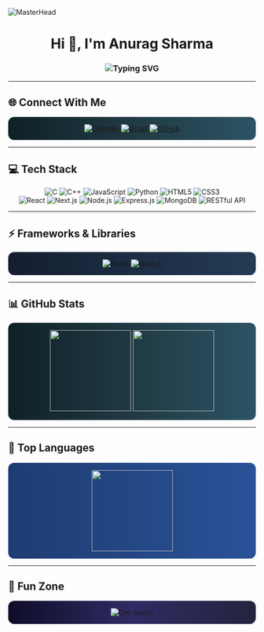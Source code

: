 ![MasterHead](https://user-images.githubusercontent.com/10498744/210012254-234538ff-d198-48aa-8964-37e6fd45d227.gif)

<h1 align="center">Hi 👋, I'm Anurag Sharma</h1>

<h3 align="center">
  <img src="https://readme-typing-svg.herokuapp.com?font=Fira+Code&pause=1000&color=36BCF7&center=true&vCenter=true&width=500&lines=🚀+Full+Stack+Web+Developer;⚡+MERN+Stack+Enthusiast;💡+Problem+Solver+%7C+Tech+Explorer" alt="Typing SVG" />
</h3>

---

## 🌐 Connect With Me  
<p align="center" style="background: linear-gradient(90deg, #0f2027, #203a43, #2c5364); padding: 15px; border-radius: 12px;">
  <a href="https://www.linkedin.com/in/anurag-sharma-454750251/">
    <img src="https://img.shields.io/badge/LinkedIn-0077B5.svg?&style=for-the-badge&logo=linkedin&logoColor=white" alt="LinkedIn"/>
  </a>
  <a href="mailto:anuragsharma73240@gmail.com">
    <img src="https://img.shields.io/badge/Gmail-D14836.svg?&style=for-the-badge&logo=gmail&logoColor=white" alt="Gmail"/>
  </a>
  <a href="https://github.com/wraith756">
    <img src="https://img.shields.io/badge/GitHub-100000.svg?&style=for-the-badge&logo=github&logoColor=white" alt="GitHub"/>
  </a>
</p>

---

## 💻 Tech Stack  
<p align="center">
  <img src="https://img.shields.io/badge/C-00599C.svg?style=for-the-badge&logo=c&logoColor=white" alt="C"/>
  <img src="https://img.shields.io/badge/C++-00599C.svg?style=for-the-badge&logo=c%2B%2B&logoColor=white" alt="C++"/>
  <img src="https://img.shields.io/badge/JavaScript-F7DF1E.svg?style=for-the-badge&logo=javascript&logoColor=black" alt="JavaScript"/>
  <img src="https://img.shields.io/badge/Python-3670A0.svg?style=for-the-badge&logo=python&logoColor=ffdd54" alt="Python"/>
  <img src="https://img.shields.io/badge/HTML5-E34F26.svg?style=for-the-badge&logo=html5&logoColor=white" alt="HTML5"/>
  <img src="https://img.shields.io/badge/CSS3-1572B6.svg?style=for-the-badge&logo=css3&logoColor=white" alt="CSS3"/>
  <br/>
  <img src="https://img.shields.io/badge/React-20232A.svg?style=for-the-badge&logo=react&logoColor=61DAFB" alt="React"/>
  <img src="https://img.shields.io/badge/Next.js-000000.svg?style=for-the-badge&logo=nextdotjs&logoColor=white" alt="Next.js"/>
  <img src="https://img.shields.io/badge/Node.js-6DA55F.svg?style=for-the-badge&logo=node.js&logoColor=white" alt="Node.js"/>
  <img src="https://img.shields.io/badge/Express.js-404d59.svg?style=for-the-badge&logo=express&logoColor=white" alt="Express.js"/>
  <img src="https://img.shields.io/badge/MongoDB-4EA94B.svg?style=for-the-badge&logo=mongodb&logoColor=white" alt="MongoDB"/>
  <img src="https://img.shields.io/badge/RESTful%20API-005571.svg?style=for-the-badge" alt="RESTful API"/>
</p>

---

## ⚡ Frameworks & Libraries  
<p align="center" style="background: linear-gradient(90deg, #141e30, #243b55); padding: 15px; border-radius: 12px;">
  <img src="https://img.shields.io/badge/React-20232A.svg?style=for-the-badge&logo=react&logoColor=61DAFB" alt="React"/>
  <img src="https://img.shields.io/badge/Next.js-000000.svg?style=for-the-badge&logo=nextdotjs&logoColor=white" alt="Next.js"/>
</p>

---

## 📊 GitHub Stats  
<p align="center" style="background: linear-gradient(90deg, #0f2027, #203a43, #2c5364); padding: 15px; border-radius: 12px;">
  <img src="https://github-readme-stats.vercel.app/api?username=wraith756&theme=tokyonight&show_icons=true&hide_border=false&include_all_commits=true&count_private=true" height="165"/>
  <img src="https://github-readme-streak-stats.herokuapp.com/?user=wraith756&theme=tokyonight&hide_border=false" height="165"/>
</p>

---

## 🚀 Top Languages  
<p align="center" style="background: linear-gradient(90deg, #1e3c72, #2a5298); padding: 15px; border-radius: 12px;">
  <img src="https://github-readme-stats.vercel.app/api/top-langs/?username=wraith756&theme=tokyonight&layout=compact&hide_border=false" height="165"/>
</p>

---

## 🎯 Fun Zone  
<p align="center" style="background: linear-gradient(90deg, #0f0c29, #302b63, #24243e); padding: 15px; border-radius: 12px;">
  <img src="https://quotes-github-readme.vercel.app/api?type=horizontal&theme=tokyonight" alt="Dev Quote" />
</p>

